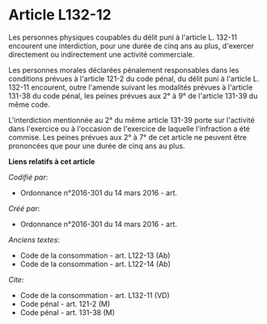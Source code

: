 # Article L132-12

Les personnes physiques coupables du délit puni à l'article L. 132-11 encourent une interdiction, pour une durée de cinq ans
au plus, d'exercer directement ou indirectement une activité commerciale. 

Les personnes morales déclarées pénalement responsables dans les conditions prévues à l'article 121-2 du code pénal, du délit
puni à l'article L. 132-11 encourent, outre l'amende suivant les modalités prévues à l'article 131-38 du code pénal, les
peines prévues aux 2° à 9° de l'article 131-39 du même code. 

L'interdiction mentionnée au 2° du même article 131-39 porte sur l'activité dans l'exercice ou à l'occasion de l'exercice de
laquelle l'infraction a été commise. Les peines prévues aux 2° à 7° de cet article ne peuvent être prononcées que pour une
durée de cinq ans au plus.

**Liens relatifs à cet article**

_Codifié par_:

  - Ordonnance n°2016-301 du 14 mars 2016 - art.

_Créé par_:

  - Ordonnance n°2016-301 du 14 mars 2016 - art.

_Anciens textes_:

  - Code de la consommation - art. L122-13 (Ab)
  - Code de la consommation - art. L122-14 (Ab)

_Cite_:

  - Code de la consommation - art. L132-11 (VD)
  - Code pénal - art. 121-2 (M)
  - Code pénal - art. 131-38 (M)
